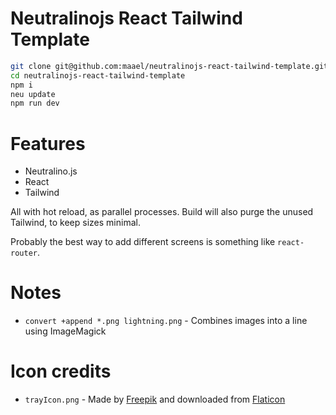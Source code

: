 # Neutralinojs React Tailwind Template

```sh
git clone git@github.com:maael/neutralinojs-react-tailwind-template.git
cd neutralinojs-react-tailwind-template
npm i
neu update
npm run dev
```

# Features

- Neutralino.js
- React
- Tailwind

All with hot reload, as parallel processes. Build will also purge the unused Tailwind, to keep sizes minimal.

Probably the best way to add different screens is something like `react-router`.

# Notes

- `convert +append *.png lightning.png` - Combines images into a line using ImageMagick

# Icon credits

- `trayIcon.png` - Made by [Freepik](https://www.freepik.com) and downloaded from [Flaticon](https://www.flaticon.com)
